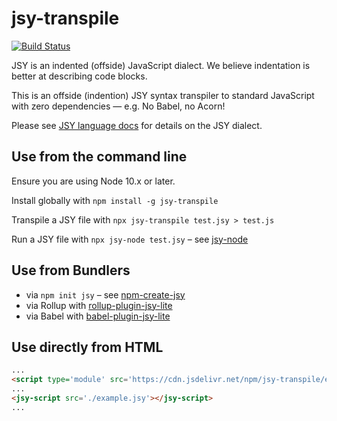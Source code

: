 # jsy-transpile
[![Build Status](https://travis-ci.org/jsy-lang/jsy-transpile.svg?branch=master)](https://travis-ci.org/jsy-lang/jsy-transpile)

JSY is an indented (offside) JavaScript dialect. We believe indentation is better at describing code blocks.

This is an offside (indention) JSY syntax transpiler to standard JavaScript with zero dependencies — e.g. No Babel, no Acorn!

Please see [JSY language docs](https://github.com/jsy-lang/jsy-lang-docs) for details on the JSY dialect.

## Use from the command line

Ensure you are using Node 10.x or later.

Install globally with `npm install -g jsy-transpile`

Transpile a JSY file with `npx jsy-transpile test.jsy > test.js`

Run a JSY file with `npx jsy-node test.jsy` – see [jsy-node](https://github.com/jsy-lang/jsy-node)

## Use from Bundlers

- via `npm init jsy` – see [npm-create-jsy](https://github.com/jsy-lang/npm-create-jsy)
- via Rollup with [rollup-plugin-jsy-lite](https://github.com/jsy-lang/rollup-plugin-jsy-lite)
- via Babel with [babel-plugin-jsy-lite](https://github.com/jsy-lang/babel-plugin-jsy-lite)


## Use directly from HTML

```html
...
<script type='module' src='https://cdn.jsdelivr.net/npm/jsy-transpile/esm/jsy-script.min.js'></script>
...
<jsy-script src='./example.jsy'></jsy-script>
...
```

